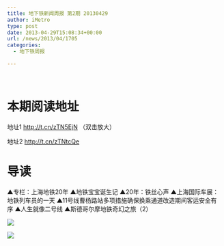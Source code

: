 ```yaml
---
title: 地下铁新闻周报 第2期 20130429
author: iMetro
type: post
date: 2013-04-29T15:08:34+00:00
url: /news/2013/04/1705
categories:
  - 地下铁周报

---
```

&nbsp;

# <span style="text-indent: 2em;">本期阅读地址 </span>

地址1 <a style="text-indent: 2em;" title="http://www.flipsnack.com/F8E55DCF8D6/fdn0zq2a" href="http://t.cn/zTN5EjN" target="_blank">http://t.cn/zTN5EjN</a><span style="text-indent: 2em;"> （双击放大）</span>

地址2 <a title="http://kan.weibo.com/con/3572557966850380?sharetime=2013042923" href="http://t.cn/zTNtcQe" target="_blank">http://t.cn/zTNtcQe</a>

# 导读

▲专栏：上海地铁20年 ▲地铁宝宝诞生记 ▲20年：铁丝心声 ▲上海国际车展：地铁列车员的一天 ▲11号线曹杨路站多项措施确保换乘通道改造期间客运安全有序 ▲人生就像二号线 ▲斯德哥尔摩地铁奇幻之旅（2）

![][1] 

![][2]

 [1]: http://ww3.sinaimg.cn/bmiddle/c41a7358gw1e46vi4kvthj21kw13tk48.jpg
 [2]: http://ww2.sinaimg.cn/bmiddle/c41a7358gw1e46vj0a8zyj21kw13tapf.jpg